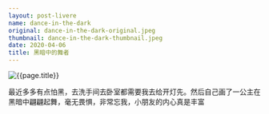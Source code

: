 ```yaml
---
layout: post-livere
name: dance-in-the-dark
original: dance-in-the-dark-original.jpeg
thumbnail: dance-in-the-dark-thumbnail.jpeg
date: 2020-04-06
title: 黑暗中的舞者
---
```


![{{page.title}}](/gallery/paintings/{{page.original}})

最近多多有点怕黑，去洗手间去卧室都需要我去给开灯先。然后自己画了一公主在黑暗中翩翩起舞，毫无畏惧，非常忘我，小朋友的内心真是丰富
